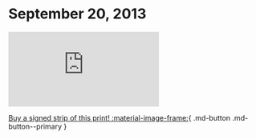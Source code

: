 # September 20, 2013

![](https://www.achewood.com/comic.php?date=09202013)

[Buy a signed strip of this print! :material-image-frame:](https://achewood-holiday-pop-up.myshopify.com/products/strip#09202013){ .md-button .md-button--primary }
